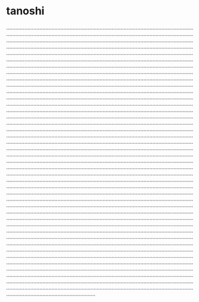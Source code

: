# tanoshi
...................................................................................................................................................................................................................................................................................................................................................................................................................................................................................................................................................................................................................................................................................................................................................................................................................................................................................................................................................................................................................................................................................................................................................................................................................................................................................................................................................................................................................................................................................................................................................................................................................................................................................................................................................................................................................................................................................................................................................................................................................................................................................................................................................................................................................................................................................................................................................................................................................................................................................................................................................................................................................................................................................................................................................................................................................................................................................................................................................................................................................................................................................................................................................................................................................................................................................................................................................................................................................................................................................................................................................................................................................................................................................................................................................................................................................................................................................................................................................................................................................................................................................................................................................................................................................................................................................................................................................................................................................................................................................................................................................................................................................................................................................................................................................................................................................................................................................................................................................................................................................................................................................................................................................................................................................................................................................................................................................................................................................................................................................